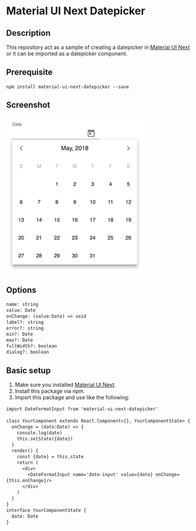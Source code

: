 # Material UI Next Datepicker
## Description
This repository act as a sample of creating a datepicker in [Material UI Next](https://material-ui-next.com/) or it can be imported as a datepicker component.

## Prerequisite
```
npm install material-ui-next-datepicker --save
```

## Screenshot
![Image of Material UI Clockpicker](https://github.com/chingyawhao/material-ui-next-datepicker/blob/master/image/datepicker.png)

## Options
```
name: string
value: Date
onChange: (value:Date) => void
label?: string
error?: string
min?: Date
max?: Date
fullWidth?: boolean
dialog?: boolean
```

## Basic setup
1. Make sure you installed [Material UI Next](https://material-ui-next.com/).
2. Install this package via npm.
3. Import this package and use like the following: 
```tsx
import DateFormatInput from 'material-ui-next-datepicker'

class YourComponent extends React.Component<{}, YourComponentState> {
  onChange = (date:Date) => {
    console.log(date)
    this.setState({date})
  } 
  render() {
    const {date} = this.state
    return (
      <div>
        <DateFormatInput name='date-input' value={date} onChange={this.onChange}/>
      </div>
    )
  } 
}
interface YourComponentState {
  date: Date
}
```